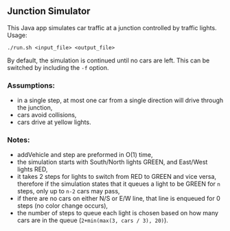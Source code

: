 
## Junction Simulator
This Java app simulates car traffic at a junction controlled by traffic lights. Usage:

`./run.sh <input_file> <output_file>`

By default, the simulation is continued until no cars are left. This can be switched by including the `-f` option.

### Assumptions:
- in a single step, at most one car from a single direction will drive through the junction,
- cars avoid collisions,
- cars drive at yellow lights.


### Notes:
- addVehicle and step are preformed in O(1) time,
- the simulation starts with South/North lights GREEN, and East/West lights RED,
- it takes 2 steps for lights to switch from RED to GREEN and vice versa, therefore if the simulation states that it queues a light to be GREEN for `n` steps, only up to `n-2` cars may pass,
- if there are no cars on either N/S or E/W line, that line is enqueued for 0 steps (no color change occurs),
- the number of steps to queue each light is chosen based on how many cars are in the queue (`2+min(max(3, cars / 3), 20)`).

